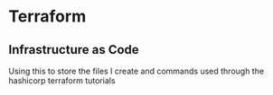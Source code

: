 # Terraform

## Infrastructure as Code

Using this to store the files I create and commands used through the hashicorp terraform tutorials
